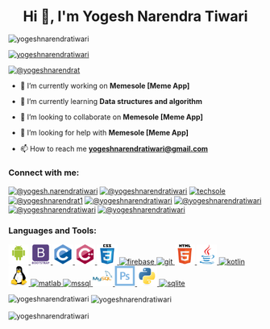 <h1 align="center">Hi 👋, I'm Yogesh Narendra Tiwari</h1>

<p align="left"> <img src="https://komarev.com/ghpvc/?username=yogeshnarendratiwari&label=Profile%20views&color=0e75b6&style=flat" alt="yogeshnarendratiwari" /> </p>

<p align="left"> <a href="https://github.com/ryo-ma/github-profile-trophy"><img src="https://github-profile-trophy.vercel.app/?username=yogeshnarendratiwari" alt="yogeshnarendratiwari" /></a> </p>

<p align="left"> <a href="https://twitter.com/@yogeshnarendrat" target="blank"><img src="https://img.shields.io/twitter/follow/@yogeshnarendrat?logo=twitter&style=for-the-badge" alt="@yogeshnarendrat" /></a> </p>

- 🔭 I’m currently working on **Memesole [Meme App]**

- 🌱 I’m currently learning **Data structures and algorithm**

- 👯 I’m looking to collaborate on **Memesole [Meme App]**

- 🤝 I’m looking for help with **Memesole [Meme App]**

- 📫 How to reach me **yogeshnarendratiwari@gmail.com**

<h3 align="left">Connect with me:</h3>
<p align="left">
<a href="https://fb.com/@yogesh.narendratiwari" target="blank"><img align="center" src="https://raw.githubusercontent.com/rahuldkjain/github-profile-readme-generator/master/src/images/icons/Social/facebook.svg" alt="@yogesh.narendratiwari" height="30" width="40" /></a>
<a href="https://instagram.com/@yogeshnarendratiwari" target="blank"><img align="center" src="https://raw.githubusercontent.com/rahuldkjain/github-profile-readme-generator/master/src/images/icons/Social/instagram.svg" alt="@yogeshnarendratiwari" height="30" width="40" /></a>
<a href="https://www.youtube.com/c/techsole" target="blank"><img align="center" src="https://raw.githubusercontent.com/rahuldkjain/github-profile-readme-generator/master/src/images/icons/Social/youtube.svg" alt="techsole" height="30" width="40" /></a>
<a href="https://www.hackerrank.com/@yogeshnarendrat1" target="blank"><img align="center" src="https://raw.githubusercontent.com/rahuldkjain/github-profile-readme-generator/master/src/images/icons/Social/hackerrank.svg" alt="@yogeshnarendrat1" height="30" width="40" /></a>
<a href="https://codeforces.com/profile/@yogeshnarendratiwari" target="blank"><img align="center" src="https://cdn.jsdelivr.net/npm/simple-icons@3.0.1/icons/codeforces.svg" alt="@yogeshnarendratiwari" height="30" width="40" /></a>
<a href="https://www.leetcode.com/@yogeshnarendratiwari" target="blank"><img align="center" src="https://raw.githubusercontent.com/rahuldkjain/github-profile-readme-generator/master/src/images/icons/Social/leet-code.svg" alt="@yogeshnarendratiwari" height="30" width="40" /></a>
<a href="https://www.hackerearth.com/@yogeshnarendratiwari" target="blank"><img align="center" src="https://raw.githubusercontent.com/rahuldkjain/github-profile-readme-generator/master/src/images/icons/Social/hackerearth.svg" alt="@yogeshnarendratiwari" height="30" width="40" /></a>
<a href="https://auth.geeksforgeeks.org/user/@yogeshnarendratiwari" target="blank"><img align="center" src="https://raw.githubusercontent.com/rahuldkjain/github-profile-readme-generator/master/src/images/icons/Social/geeks-for-geeks.svg" alt="@yogeshnarendratiwari" height="30" width="40" /></a>
</p>

<h3 align="left">Languages and Tools:</h3>
<p align="left"> <a href="https://developer.android.com" target="_blank"> <img src="https://raw.githubusercontent.com/devicons/devicon/master/icons/android/android-original-wordmark.svg" alt="android" width="40" height="40"/> </a> <a href="https://getbootstrap.com" target="_blank"> <img src="https://raw.githubusercontent.com/devicons/devicon/master/icons/bootstrap/bootstrap-plain-wordmark.svg" alt="bootstrap" width="40" height="40"/> </a> <a href="https://www.cprogramming.com/" target="_blank"> <img src="https://raw.githubusercontent.com/devicons/devicon/master/icons/c/c-original.svg" alt="c" width="40" height="40"/> </a> <a href="https://www.w3schools.com/cpp/" target="_blank"> <img src="https://raw.githubusercontent.com/devicons/devicon/master/icons/cplusplus/cplusplus-original.svg" alt="cplusplus" width="40" height="40"/> </a> <a href="https://www.w3schools.com/css/" target="_blank"> <img src="https://raw.githubusercontent.com/devicons/devicon/master/icons/css3/css3-original-wordmark.svg" alt="css3" width="40" height="40"/> </a> <a href="https://firebase.google.com/" target="_blank"> <img src="https://www.vectorlogo.zone/logos/firebase/firebase-icon.svg" alt="firebase" width="40" height="40"/> </a> <a href="https://git-scm.com/" target="_blank"> <img src="https://www.vectorlogo.zone/logos/git-scm/git-scm-icon.svg" alt="git" width="40" height="40"/> </a> <a href="https://www.w3.org/html/" target="_blank"> <img src="https://raw.githubusercontent.com/devicons/devicon/master/icons/html5/html5-original-wordmark.svg" alt="html5" width="40" height="40"/> </a> <a href="https://www.java.com" target="_blank"> <img src="https://raw.githubusercontent.com/devicons/devicon/master/icons/java/java-original.svg" alt="java" width="40" height="40"/> </a> <a href="https://kotlinlang.org" target="_blank"> <img src="https://www.vectorlogo.zone/logos/kotlinlang/kotlinlang-icon.svg" alt="kotlin" width="40" height="40"/> </a> <a href="https://www.linux.org/" target="_blank"> <img src="https://raw.githubusercontent.com/devicons/devicon/master/icons/linux/linux-original.svg" alt="linux" width="40" height="40"/> </a> <a href="https://www.mathworks.com/" target="_blank"> <img src="https://upload.wikimedia.org/wikipedia/commons/2/21/Matlab_Logo.png" alt="matlab" width="40" height="40"/> </a> <a href="https://www.microsoft.com/en-us/sql-server" target="_blank"> <img src="https://www.svgrepo.com/show/303229/microsoft-sql-server-logo.svg" alt="mssql" width="40" height="40"/> </a> <a href="https://www.mysql.com/" target="_blank"> <img src="https://raw.githubusercontent.com/devicons/devicon/master/icons/mysql/mysql-original-wordmark.svg" alt="mysql" width="40" height="40"/> </a> <a href="https://www.photoshop.com/en" target="_blank"> <img src="https://raw.githubusercontent.com/devicons/devicon/master/icons/photoshop/photoshop-line.svg" alt="photoshop" width="40" height="40"/> </a> <a href="https://www.python.org" target="_blank"> <img src="https://raw.githubusercontent.com/devicons/devicon/master/icons/python/python-original.svg" alt="python" width="40" height="40"/> </a> <a href="https://www.sqlite.org/" target="_blank"> <img src="https://www.vectorlogo.zone/logos/sqlite/sqlite-icon.svg" alt="sqlite" width="40" height="40"/> </a> </p>

<p><img align="left" src="https://github-readme-stats.vercel.app/api/top-langs?username=yogeshnarendratiwari&show_icons=true&locale=en&layout=compact" alt="yogeshnarendratiwari" /></p>

<p>&nbsp;<img align="center" src="https://github-readme-stats.vercel.app/api?username=yogeshnarendratiwari&show_icons=true&locale=en" alt="yogeshnarendratiwari" /></p>

<p><img align="center" src="https://github-readme-streak-stats.herokuapp.com/?user=yogeshnarendratiwari&" alt="yogeshnarendratiwari" /></p>

